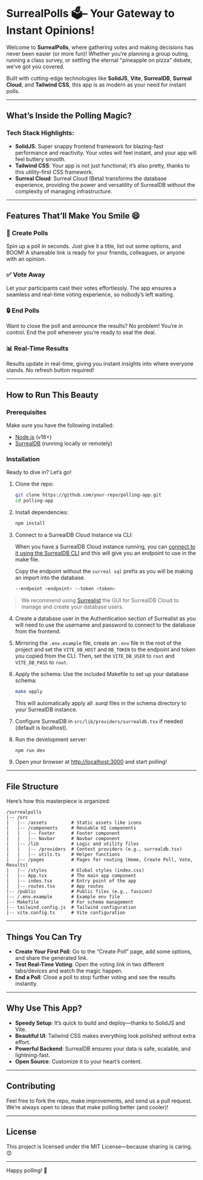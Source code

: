 # SurrealPolls 🗳️– Your Gateway to Instant Opinions!

Welcome to **SurrealPolls**, where gathering votes and making decisions has never been easier (or more fun)! Whether you’re planning a group outing, running a class survey, or settling the eternal "pineapple on pizza" debate, we’ve got you covered. 

Built with cutting-edge technologies like **SolidJS**, **Vite**, **SurrealDB**, **Surreal Cloud**, and **Tailwind CSS**, this app is as modern as your need for instant polls.

---

## What’s Inside the Polling Magic?

### **Tech Stack Highlights**:
- **SolidJS**: Super snappy frontend framework for blazing-fast performance and reactivity. Your votes will feel instant, and your app will feel buttery smooth.
- **Tailwind CSS**: Your app is not just functional; it’s also pretty, thanks to this utility-first CSS framework.
- **Surreal Cloud**: Surreal Cloud (Beta) transforms the database experience, providing the power and versatility of SurrealDB without the complexity of managing infrastructure. 



---

## Features That’ll Make You Smile 😄

### 📝 **Create Polls**
Spin up a poll in seconds. Just give it a title, list out some options, and BOOM! A shareable link is ready for your friends, colleagues, or anyone with an opinion.

### ✅ **Vote Away**
Let your participants cast their votes effortlessly. The app ensures a seamless and real-time voting experience, so nobody’s left waiting.

### 🔒 **End Polls**
Want to close the poll and announce the results? No problem! You’re in control. End the poll whenever you’re ready to seal the deal.

### 📊 **Real-Time Results**
Results update in real-time, giving you instant insights into where everyone stands. No refresh button required!

---

## How to Run This Beauty

### Prerequisites
Make sure you have the following installed:
- [Node.js](https://nodejs.org) (v16+)
- [SurrealDB](https://surrealdb.com) (running locally or remotely)

### Installation
Ready to dive in? Let’s go!

1. Clone the repo:
   ```bash
   git clone https://github.com/your-repo/polling-app.git
   cd polling-app
   ```

2. Install dependencies:
   ```bash
   npm install
   ```

3. Connect to a SurrealDB Cloud Instance via CLI:

    When you have a SurrealDB Cloud instance running, you can [connect to it using the SurrealDB CLI](https://surrealdb.com/docs/cloud/connect/cli) and this will give you an endpoint to use in the make file.  

    Copy the endpoint without the `surreal sql` prefix as you will be making an import into the database.

    ```bash
   --endpoint <endpoint> --token <token>
    ```
 > We recommend using [Surrealist](https://surrealist.dev) the GUI for SurrealDB Cloud to manage and create your database users. 

4.  Create a database user in the Authentication section of Surrealist as you will need to use the username and password to connect to the database from the frontend.

4. Mirroring  the `.env.example` file, create an `.env` file in the root of the project and set the `VITE_DB_HOST` and `DB_TOKEN` to the endpoint and token you copied from the CLI. Then, set the `VITE_DB_USER` to `root` and `VITE_DB_PASS` to `root`. 


5. Apply the schema: Use the included Makefile to set up your database schema:
    ```bash
    make apply
    ```
    This will automatically apply all .surql files in the schema directory to your SurrealDB instance.

5. Configure SurrealDB in `src/lib/providers/surrealdb.tsx` if needed (default is localhost).

6. Run the development server:
   ```bash
   npm run dev
   ```

7. Open your browser at [http://localhost:3000](http://localhost:3000) and start polling!

---

## File Structure
Here’s how this masterpiece is organized:

```
/surrealpolls
|-- /src
|   |-- /assets         # Static assets like icons
|   |-- /components     # Reusable UI components
|   |   |-- Footer      # Footer component
|   |   |-- Navbar      # Navbar component
|   |-- /lib            # Logic and utility files
|   |   |-- /providers  # Context providers (e.g., surrealdb.tsx)
|   |   |-- utils.ts    # Helper functions
|   |-- /pages          # Pages for routing (Home, Create Poll, Vote, Results)
|   |-- /styles         # Global styles (index.css)
|   |-- App.tsx         # The main app component
|   |-- index.tsx       # Entry point of the app
|   |-- routes.tsx      # App routes
|-- /public             # Public files (e.g., favicon)
|-- /.env.example       # Example env file
|-- Makefile            # For schema management
|-- tailwind.config.js  # Tailwind configuration
|-- vite.config.ts      # Vite configuration
```

---

## Things You Can Try
- **Create Your First Poll**: Go to the “Create Poll” page, add some options, and share the generated link.
- **Test Real-Time Voting**: Open the voting link in two different tabs/devices and watch the magic happen.
- **End a Poll**: Close a poll to stop further voting and see the results instantly.

---

## Why Use This App?
- **Speedy Setup**: It’s quick to build and deploy—thanks to SolidJS and Vite.
- **Beautiful UI**: Tailwind CSS makes everything look polished without extra effort.
- **Powerful Backend**: SurrealDB ensures your data is safe, scalable, and lightning-fast.
- **Open Source**: Customize it to your heart’s content.

---

## Contributing
Feel free to fork the repo, make improvements, and send us a pull request. We’re always open to ideas that make polling better (and cooler)!

---

## License
This project is licensed under the MIT License—because sharing is caring. 😊

---

Happy polling! 🎉

